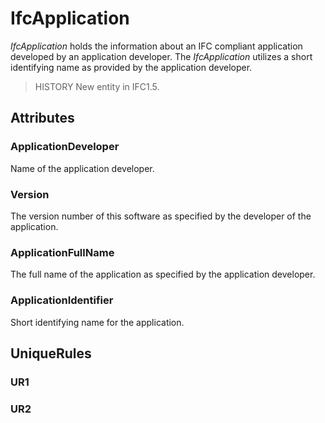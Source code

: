 # IfcApplication

_IfcApplication_ holds the information about an IFC compliant application developed by an application developer. The _IfcApplication_ utilizes a short identifying name as provided by the application developer.
<!-- end of short definition -->


> HISTORY New entity in IFC1.5.

## Attributes

### ApplicationDeveloper
Name of the application developer.

### Version
The version number of this software as specified by the developer of the application.

### ApplicationFullName
The full name of the application as specified by the application developer.

### ApplicationIdentifier
Short identifying name for the application.

## UniqueRules

### UR1


### UR2

